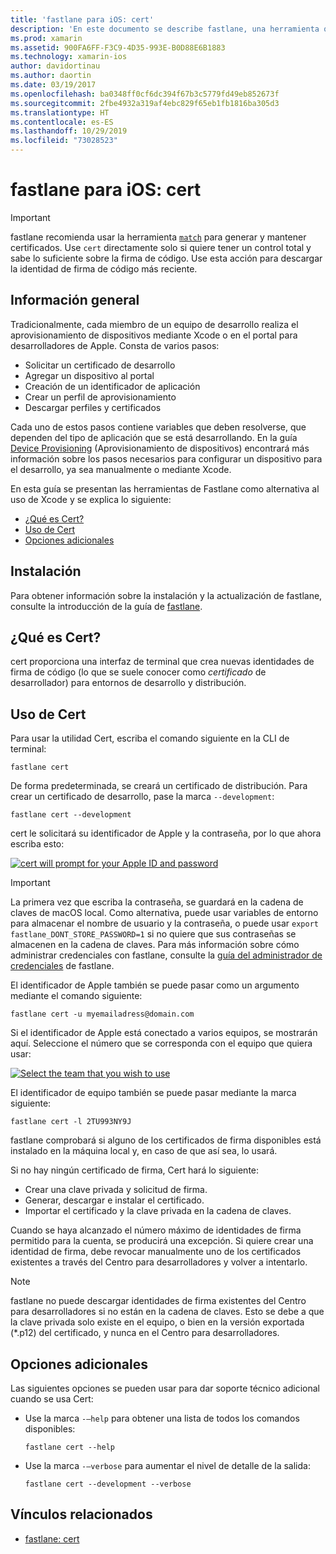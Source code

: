 ```yaml
---
title: 'fastlane para iOS: cert'
description: 'En este documento se describe fastlane, una herramienta que automatiza muchas partes del proceso de aprovisionamiento de aplicaciones de iOS: la solicitud de certificados, la adición de un dispositivo en el portal para desarrolladores de Apple, la creación de un identificador de aplicación y mucho más.'
ms.prod: xamarin
ms.assetid: 900FA6FF-F3C9-4D35-993E-B0D88E6B1883
ms.technology: xamarin-ios
author: davidortinau
ms.author: daortin
ms.date: 03/19/2017
ms.openlocfilehash: ba0348ff0cf6dc394f67b3c5779fd49eb852673f
ms.sourcegitcommit: 2fbe4932a319af4ebc829f65eb1fb1816ba305d3
ms.translationtype: HT
ms.contentlocale: es-ES
ms.lasthandoff: 10/29/2019
ms.locfileid: "73028523"
---
```

# <a name="fastlane-for-ios--cert"></a>fastlane para iOS: cert

> [!IMPORTANT]
> fastlane recomienda usar la herramienta [`match`](~/ios/deploy-test/provisioning/fastlane/match.md) para generar y mantener certificados. Use `cert` directamente solo si quiere tener un control total y sabe lo suficiente sobre la firma de código. Use esta acción para descargar la identidad de firma de código más reciente.

## <a name="overview"></a>Información general

Tradicionalmente, cada miembro de un equipo de desarrollo realiza el aprovisionamiento de dispositivos mediante Xcode o en el portal para desarrolladores de Apple. Consta de varios pasos:

- Solicitar un certificado de desarrollo
- Agregar un dispositivo al portal
- Creación de un identificador de aplicación
- Crear un perfil de aprovisionamiento
- Descargar perfiles y certificados

Cada uno de estos pasos contiene variables que deben resolverse, que dependen del tipo de aplicación que se está desarrollando. En la guía [Device Provisioning](~/ios/get-started/installation/device-provisioning/index.md) (Aprovisionamiento de dispositivos) encontrará más información sobre los pasos necesarios para configurar un dispositivo para el desarrollo, ya sea manualmente o mediante Xcode.

En esta guía se presentan las herramientas de Fastlane como alternativa al uso de Xcode y se explica lo siguiente:

- [¿Qué es Cert?](#whatiscert)
- [Uso de Cert](#using)
- [Opciones adicionales](#options)

## <a name="installation"></a>Instalación

Para obtener información sobre la instalación y la actualización de fastlane, consulte la introducción de la guía de [fastlane](~/ios/deploy-test/provisioning/fastlane/index.md#Installation).

<a name="whatiscert" />

## <a name="what-is-cert"></a>¿Qué es Cert?

cert proporciona una interfaz de terminal que crea nuevas identidades de firma de código (lo que se suele conocer como _certificado_ de desarrollador) para entornos de desarrollo y distribución.

<a name="using" />

## <a name="using-cert"></a>Uso de Cert

Para usar la utilidad Cert, escriba el comando siguiente en la CLI de terminal:

```
fastlane cert
```

De forma predeterminada, se creará un certificado de distribución. Para crear un certificado de desarrollo, pase la marca `--development`:

```
fastlane cert --development
```

cert le solicitará su identificador de Apple y la contraseña, por lo que ahora escriba esto:

[![](cert-images/fastlane-image1.png "cert will prompt for your Apple ID and password")](cert-images/fastlane-image1.png#lightbox)

> [!IMPORTANT]
> La primera vez que escriba la contraseña, se guardará en la cadena de claves de macOS local. Como alternativa, puede usar variables de entorno para almacenar el nombre de usuario y la contraseña, o puede usar `export fastlane_DONT_STORE_PASSWORD=1` si no quiere que sus contraseñas se almacenen en la cadena de claves. Para más información sobre cómo administrar credenciales con fastlane, consulte la [guía del administrador de credenciales](https://github.com/fastlane/fastlane/blob/master/credentials_manager/README.md) de fastlane.

El identificador de Apple también se puede pasar como un argumento mediante el comando siguiente:

```
fastlane cert -u myemailadress@domain.com
```

Si el identificador de Apple está conectado a varios equipos, se mostrarán aquí. Seleccione el número que se corresponda con el equipo que quiera usar:

[![](cert-images/fastlane-image2.png "Select the team that you wish to use")](cert-images/fastlane-image2.png#lightbox)

El identificador de equipo también se puede pasar mediante la marca siguiente:

```
fastlane cert -l 2TU993NY9J
```

fastlane comprobará si alguno de los certificados de firma disponibles está instalado en la máquina local y, en caso de que así sea, lo usará.

Si no hay ningún certificado de firma, Cert hará lo siguiente:

- Crear una clave privada y solicitud de firma.
- Generar, descargar e instalar el certificado.
- Importar el certificado y la clave privada en la cadena de claves.

Cuando se haya alcanzado el número máximo de identidades de firma permitido para la cuenta, se producirá una excepción. Si quiere crear una identidad de firma, debe revocar manualmente uno de los certificados existentes a través del Centro para desarrolladores y volver a intentarlo.

> [!NOTE]
> fastlane no puede descargar identidades de firma existentes del Centro para desarrolladores si no están en la cadena de claves. Esto se debe a que la clave privada solo existe en el equipo, o bien en la versión exportada (*.p12) del certificado, y nunca en el Centro para desarrolladores.

<a name="options" />

## <a name="additional-options"></a>Opciones adicionales

Las siguientes opciones se pueden usar para dar soporte técnico adicional cuando se usa Cert:

- Use la marca `-–help` para obtener una lista de todos los comandos disponibles:

    ```
    fastlane cert --help
    ```

- Use la marca `-–verbose` para aumentar el nivel de detalle de la salida:

    ```
    fastlane cert --development --verbose
    ```

## <a name="related-links"></a>Vínculos relacionados

- [fastlane: cert](https://github.com/fastlane/fastlane/blob/master/cert/README.md)
